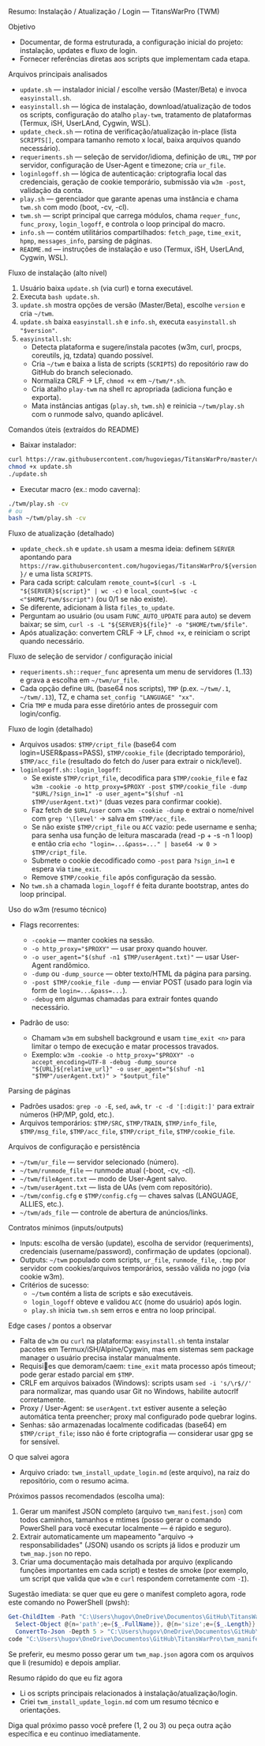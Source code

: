 Resumo: Instalação / Atualização / Login — TitansWarPro (TWM)

Objetivo

- Documentar, de forma estruturada, a configuração inicial do projeto: instalação, updates e fluxo de login.
- Fornecer referências diretas aos scripts que implementam cada etapa.

Arquivos principais analisados

- `update.sh` — instalador inicial / escolhe versão (Master/Beta) e invoca `easyinstall.sh`.
- `easyinstall.sh` — lógica de instalação, download/atualização de todos os scripts, configuração do atalho `play-twm`, tratamento de plataformas (Termux, iSH, UserLAnd, Cygwin, WSL).
- `update_check.sh` — rotina de verificação/atualização in-place (lista `SCRIPTS[]`, compara tamanho remoto x local, baixa arquivos quando necessário).
- `requeriments.sh` — seleção de servidor/idioma, definição de `URL`, `TMP` por servidor, configuração de User-Agent e timezone; cria `ur_file`.
- `loginlogoff.sh` — lógica de autenticação: criptografia local das credenciais, geração de cookie temporário, submissão via `w3m -post`, validação da conta.
- `play.sh` — gerenciador que garante apenas uma instância e chama `twm.sh` com modo (boot, -cv, -cl).
- `twm.sh` — script principal que carrega módulos, chama `requer_func`, `func_proxy`, `login_logoff`, e controla o loop principal do macro.
- `info.sh` — contém utilitários compartilhados: `fetch_page`, `time_exit`, `hpmp`, `messages_info`, parsing de páginas.
- `README.md` — instruções de instalação e uso (Termux, iSH, UserLAnd, Cygwin, WSL).

Fluxo de instalação (alto nível)

1. Usuário baixa `update.sh` (via curl) e torna executável.
2. Executa `bash update.sh`.
3. `update.sh` mostra opções de versão (Master/Beta), escolhe `version` e cria `~/twm`.
4. `update.sh` baixa `easyinstall.sh` e `info.sh`, executa `easyinstall.sh "$version"`.
5. `easyinstall.sh`:
   - Detecta plataforma e sugere/instala pacotes (w3m, curl, procps, coreutils, jq, tzdata) quando possível.
   - Cria `~/twm` e baixa a lista de scripts (`SCRIPTS`) do repositório raw do GitHub do branch selecionado.
   - Normaliza CRLF -> LF, `chmod +x` em `~/twm/*.sh`.
   - Cria atalho `play-twm` na shell rc apropriada (adiciona função e exporta).
   - Mata instâncias antigas (`play.sh`, `twm.sh`) e reinicia `~/twm/play.sh` com o runmode salvo, quando aplicável.

Comandos úteis (extraídos do README)

- Baixar instalador:

```bash
curl https://raw.githubusercontent.com/hugoviegas/TitansWarPro/master/update.sh -L -O
chmod +x update.sh
./update.sh
```

- Executar macro (ex.: modo caverna):

```bash
./twm/play.sh -cv
# ou
bash ~/twm/play.sh -cv
```

Fluxo de atualização (detalhado)

- `update_check.sh` e `update.sh` usam a mesma ideia: definem `SERVER` apontando para `https://raw.githubusercontent.com/hugoviegas/TitansWarPro/${version}/` e uma lista `SCRIPTS`.
- Para cada script: calculam `remote_count=$(curl -s -L "${SERVER}${script}" | wc -c)` e `local_count=$(wc -c <"$HOME/twm/$script")` (ou 0/1 se não existe).
- Se diferente, adicionam à lista `files_to_update`.
- Perguntam ao usuário (ou usam `FUNC_AUTO_UPDATE` para auto) se devem baixar; se sim, `curl -s -L "${SERVER}${file}" -o "$HOME/twm/$file"`.
- Após atualização: convertem CRLF -> LF, `chmod +x`, e reiniciam o script quando necessário.

Fluxo de seleção de servidor / configuração inicial

- `requeriments.sh::requer_func` apresenta um menu de servidores (1..13) e grava a escolha em `~/twm/ur_file`.
- Cada opção define `URL` (base64 nos scripts), `TMP` (p.ex. `~/twm/.1`, `~/twm/.13`), TZ, e chama `set_config "LANGUAGE" "xx"`.
- Cria `TMP` e muda para esse diretório antes de prosseguir com login/config.

Fluxo de login (detalhado)

- Arquivos usados: `$TMP/cript_file` (base64 com login=USER&pass=PASS), `$TMP/cookie_file` (decriptado temporário), `$TMP/acc_file` (resultado do fetch do /user para extrair o nick/level).
- `loginlogoff.sh::login_logoff`:
  - Se existe `$TMP/cript_file`, decodifica para `$TMP/cookie_file` e faz `w3m -cookie -o http_proxy=$PROXY -post $TMP/cookie_file -dump "$URL/?sign_in=1" -o user_agent="$(shuf -n1 $TMP/userAgent.txt)"` (duas vezes para confirmar cookie).
  - Faz fetch de `$URL/user` com `w3m -cookie -dump` e extrai o nome/nivel com `grep '\[level'` -> salva em `$TMP/acc_file`.
  - Se não existe `$TMP/cript_file` ou `ACC` vazio: pede username e senha; para senha usa função de leitura mascarada (read -p + -s -n 1 loop) e então cria `echo "login=...&pass=..." | base64 -w 0 > $TMP/cript_file`.
  - Submete o cookie decodificado como `-post` para `?sign_in=1` e espera via `time_exit`.
  - Remove `$TMP/cookie_file` após configuração da sessão.
- No `twm.sh` a chamada `login_logoff` é feita durante bootstrap, antes do loop principal.

Uso do w3m (resumo técnico)

- Flags recorrentes:

  - `-cookie` — manter cookies na sessão.
  - `-o http_proxy="$PROXY"` — usar proxy quando houver.
  - `-o user_agent="$(shuf -n1 $TMP/userAgent.txt)"` — usar User-Agent randômico.
  - `-dump` ou `-dump_source` — obter texto/HTML da página para parsing.
  - `-post $TMP/cookie_file -dump` — enviar POST (usado para login via form de `login=...&pass=...`).
  - `-debug` em algumas chamadas para extrair fontes quando necessário.

- Padrão de uso:
  - Chamam `w3m` em subshell background e usam `time_exit <n>` para limitar o tempo de execução e matar processos travados.
  - Exemplo: `w3m -cookie -o http_proxy="$PROXY" -o accept_encoding=UTF-8 -debug -dump_source "${URL}${relative_url}" -o user_agent="$(shuf -n1 "$TMP"/userAgent.txt)" > "$output_file"`

Parsing de páginas

- Padrões usados: `grep -o -E`, `sed`, `awk`, `tr -c -d '[:digit:]'` para extrair números (HP/MP, gold, etc.).
- Arquivos temporários: `$TMP/SRC`, `$TMP/TRAIN`, `$TMP/info_file`, `$TMP/msg_file`, `$TMP/acc_file`, `$TMP/cript_file`, `$TMP/cookie_file`.

Arquivos de configuração e persistência

- `~/twm/ur_file` — servidor selecionado (número).
- `~/twm/runmode_file` — runmode atual (-boot, -cv, -cl).
- `~/twm/fileAgent.txt` — modo de User-Agent salvo.
- `~/twm/userAgent.txt` — lista de UAs (vem com repositório).
- `~/twm/config.cfg` e `$TMP/config.cfg` — chaves salvas (LANGUAGE, ALLIES, etc.).
- `~/twm/ads_file` — controle de abertura de anúncios/links.

Contratos mínimos (inputs/outputs)

- Inputs: escolha de versão (update), escolha de servidor (requeriments), credenciais (username/password), confirmação de updates (opcional).
- Outputs: `~/twm` populado com scripts, `ur_file`, `runmode_file`, `.tmp` por servidor com cookies/arquivos temporários, sessão válida no jogo (via cookie w3m).
- Critérios de sucesso:
  - `~/twm` contém a lista de scripts e são executáveis.
  - `login_logoff` obteve e validou `ACC` (nome do usuário) após login.
  - `play.sh` inicia `twm.sh` sem erros e entra no loop principal.

Edge cases / pontos a observar

- Falta de `w3m` ou `curl` na plataforma: `easyinstall.sh` tenta instalar pacotes em Termux/iSH/Alpine/Cygwin, mas em sistemas sem package manager o usuário precisa instalar manualmente.
- Requisies que demoram/caem: `time_exit` mata processo após timeout; pode gerar estado parcial em `$TMP`.
- CRLF em arquivos baixados (Windows): scripts usam `sed -i 's/\r$//'` para normalizar, mas quando usar Git no Windows, habilite autocrlf corretamente.
- Proxy / User-Agent: se `userAgent.txt` estiver ausente a seleção automática tenta preencher; proxy mal configurado pode quebrar logins.
- Senhas: são armazenadas localmente codificadas (base64) em `$TMP/cript_file`; isso não é forte criptografia — considerar usar gpg se for sensível.

O que salvei agora

- Arquivo criado: `twm_install_update_login.md` (este arquivo), na raiz do repositório, com o resumo acima.

Próximos passos recomendados (escolha uma):

1. Gerar um manifest JSON completo (arquivo `twm_manifest.json`) com todos caminhos, tamanhos e mtimes (posso gerar o comando PowerShell para você executar localmente — é rápido e seguro).
2. Extrair automaticamente um mapeamento "arquivo → responsabilidades" (JSON) usando os scripts já lidos e produzir um `twm_map.json` no repo.
3. Criar uma documentação mais detalhada por arquivo (explicando funções importantes em cada script) e testes de smoke (por exemplo, um script que valida que `w3m` e `curl` respondem corretamente com `-I`).

Sugestão imediata: se quer que eu gere o manifest completo agora, rode este comando no PowerShell (pwsh):

```powershell
Get-ChildItem -Path "C:\Users\hugov\OneDrive\Documentos\GitHub\TitansWarPro" -Recurse -File |
  Select-Object @{n='path';e={$_.FullName}}, @{n='size';e={$_.Length}}, @{n='mtime';e={$_.LastWriteTime}} |
  ConvertTo-Json -Depth 5 > "C:\Users\hugov\OneDrive\Documentos\GitHub\TitansWarPro\twm_manifest.json"
code "C:\Users\hugov\OneDrive\Documentos\GitHub\TitansWarPro\twm_manifest.json"
```

Se preferir, eu mesmo posso gerar um `twm_map.json` agora com os arquivos que li (resumido) e depois ampliar.

Resumo rápido do que eu fiz agora

- Li os scripts principais relacionados à instalação/atualização/login.
- Criei `twm_install_update_login.md` com um resumo técnico e orientações.

Diga qual próximo passo você prefere (1, 2 ou 3) ou peça outra ação específica e eu continuo imediatamente.
